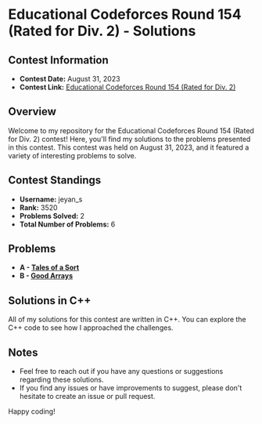 # Educational Codeforces Round 154 (Rated for Div. 2) - Solutions

## Contest Information

- **Contest Date:** August 31, 2023
- **Contest Link:** [Educational Codeforces Round 154 (Rated for Div. 2)](https://codeforces.com/contest/1861)

## Overview

Welcome to my repository for the Educational Codeforces Round 154 (Rated for Div. 2) contest! Here, you'll find my solutions to the problems presented in this contest. This contest was held on August 31, 2023, and it featured a variety of interesting problems to solve.

## Contest Standings

- **Username:** jeyan_s
- **Rank:** 3520
- **Problems Solved:** 2
- **Total Number of Problems:** 6

## Problems

- **A - [Tales of a Sort](https://codeforces.com/contest/1861/problem/A)**
- **B - [Good Arrays](https://codeforces.com/contest/1861/problem/B)**

## Solutions in C++

All of my solutions for this contest are written in C++. You can explore the C++ code to see how I approached the challenges.

## Notes

- Feel free to reach out if you have any questions or suggestions regarding these solutions.
- If you find any issues or have improvements to suggest, please don't hesitate to create an issue or pull request.

Happy coding!
